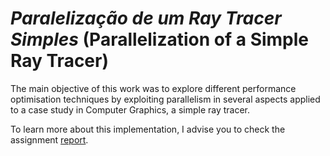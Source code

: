 # *Paralelização de um Ray Tracer Simples* (Parallelization of a Simple Ray Tracer)

The main objective of this work was to explore different performance optimisation techniques by exploiting parallelism in several aspects applied to a case study in Computer Graphics, a simple ray tracer.

To learn more about this implementation, I advise you to check the assignment [report](relatorio.pdf).
